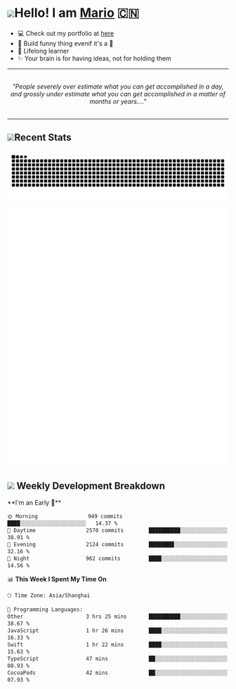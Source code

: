 <h1><a href = "#"><img src="https://media.giphy.com/media/VgCDAzcKvsR6OM0uWg/giphy.gif" width="50"></a><span>Hello! I am <a href="https://github.com/mario1in">Mario</a></span> 🇨🇳 </h1>

- 💻 Check out my portfolio at [here](https://shixiong.name)
- 🔨 Build funny thing evenif it's a 💩
- 🚀 Lifelong learner
- ✨ Your brain is for having ideas, not for holding them

<hr/>
<br/>
<div align="center">
<i>"People severely over estimate what you can get accomplished in a day, and grossly under estimate what you can get accomplished in a matter of months or years...." </i>
</div>
<br/>
<hr/>

<h2 align="left">
  <a href="#"><img src="https://emojis.slackmojis.com/emojis/images/1643514389/3643/cool-doge.gif?1643514389" height="30"></a>Recent Stats
</h2>

<picture>
  <source
    media="(prefers-color-scheme: dark)"
    srcset="https://raw.githubusercontent.com/mario1in/mario1in/output/github-contribution-grid-snake-dark.svg"
  />
  <source
    media="(prefers-color-scheme: light)"
    srcset="https://raw.githubusercontent.com/mario1in/mario1in/output/github-contribution-grid-snake.svg"
  />
  <img
    alt="github contribution grid snake animation"
    src="https://raw.githubusercontent.com/mario1in/mario1in/output/github-contribution-grid-snake.svg"
  />
</picture>

![overview](https://raw.githubusercontent.com/mario1in/mario1in/stats-output/generated/overview.svg)
![languages](https://raw.githubusercontent.com/mario1in/mario1in/stats-output/generated/languages.svg)

<h2 align="left">
  <a href="#"><img src="https://emojis.slackmojis.com/emojis/images/1643514062/184/nyancat_big.gif?1643514062" height="30"></a> Weekly Development Breakdown
</h2>
<!--START_SECTION:waka-->
**I'm an Early 🐤** 

```text
🌞 Morning                949 commits         ████░░░░░░░░░░░░░░░░░░░░░   14.37 % 
🌆 Daytime                2570 commits        ██████████░░░░░░░░░░░░░░░   38.91 % 
🌃 Evening                2124 commits        ████████░░░░░░░░░░░░░░░░░   32.16 % 
🌙 Night                  962 commits         ████░░░░░░░░░░░░░░░░░░░░░   14.56 % 
```


📊 **This Week I Spent My Time On** 

```text
🕑︎ Time Zone: Asia/Shanghai

💬 Programming Languages: 
Other                    3 hrs 25 mins       ██████████░░░░░░░░░░░░░░░   38.67 % 
JavaScript               1 hr 26 mins        ████░░░░░░░░░░░░░░░░░░░░░   16.33 % 
Swift                    1 hr 22 mins        ████░░░░░░░░░░░░░░░░░░░░░   15.63 % 
TypeScript               47 mins             ██░░░░░░░░░░░░░░░░░░░░░░░   08.93 % 
CocoaPods                42 mins             ██░░░░░░░░░░░░░░░░░░░░░░░   07.93 % 
```


<!--END_SECTION:waka-->

